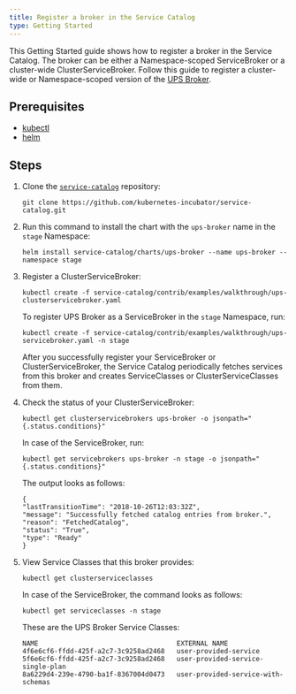```yaml
---
title: Register a broker in the Service Catalog
type: Getting Started
---
```


This Getting Started guide shows how to register a broker in the Service Catalog. The broker can be either a Namespace-scoped ServiceBroker or a cluster-wide ClusterServiceBroker. Follow this guide to register a cluster-wide or Namespace-scoped version of the  [UPS Broker](https://github.com/kubernetes-incubator/service-catalog/tree/master/charts/ups-broker).

## Prerequisites

* [kubectl](https://kubernetes.io/docs/tasks/tools/install-kubectl/#install-kubectl)
* [helm](https://github.com/helm/helm#install)

## Steps

1. Clone the [`service-catalog`](https://github.com/kubernetes-incubator/service-catalog) repository:
    ```
    git clone https://github.com/kubernetes-incubator/service-catalog.git
    ```

2.  Run this command to install the chart with the `ups-broker` name in the `stage` Namespace:
      ```
     helm install service-catalog/charts/ups-broker --name ups-broker --namespace stage
     ```

3. Register a ClusterServiceBroker:
     ```
    kubectl create -f service-catalog/contrib/examples/walkthrough/ups-clusterservicebroker.yaml
    ```
    To register UPS Broker as a ServiceBroker in the `stage` Namespace, run:
    ```
    kubectl create -f service-catalog/contrib/examples/walkthrough/ups-servicebroker.yaml -n stage
    ```     
    After you successfully register your ServiceBroker or ClusterServiceBroker, the Service Catalog periodically fetches services from this broker and creates ServiceClasses or ClusterServiceClasses from them.

4. Check the status of your ClusterServiceBroker:
     ```
    kubectl get clusterservicebrokers ups-broker -o jsonpath="{.status.conditions}"
    ```
    In case of the ServiceBroker, run:
    ```
    kubectl get servicebrokers ups-broker -n stage -o jsonpath="{.status.conditions}"
    ```

    The output looks as follows:
      ```
    {
    "lastTransitionTime": "2018-10-26T12:03:32Z",
    "message": "Successfully fetched catalog entries from broker.",
    "reason": "FetchedCatalog",
    "status": "True",
    "type": "Ready"
    }
     ```

5. View Service Classes that this broker provides:
      ```
     kubectl get clusterserviceclasses
      ```
      In case of the ServiceBroker, the command looks as follows:
      ```
      kubectl get serviceclasses -n stage
      ```

     These are the UPS Broker Service Classes:
     ```
     NAME                                   EXTERNAL NAME
     4f6e6cf6-ffdd-425f-a2c7-3c9258ad2468   user-provided-service
     5f6e6cf6-ffdd-425f-a2c7-3c9258ad2468   user-provided-service-single-plan
     8a6229d4-239e-4790-ba1f-8367004d0473   user-provided-service-with-schemas
     ```
